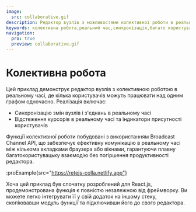 ```yaml
---
image:
  src: collaborative.gif
description: Редактор вузлів з можливостями колективної роботи в реальному часі з цим прикладом, що включає синхронізоване редагування, оновлення в режимі реального часу та багатокористувацькі взаємодії. Дозвольте кільком користувачам працювати разом над одним графом вузлів одночасно
keywords: колективна робота,реальний час,синхронізація,багато користувачів
navigation:
  pro: true
  preview: collaborative.gif
---
```


# Колективна робота

Цей приклад демонструє редактор вузлів з колективною роботою в реальному часі, де кілька користувачів можуть працювати над одним графом одночасно. Реалізація включає:

- Синхронізацію змін вузлів і з'єднань в реальному часі
- Відстеження курсорів в реальному часі та індикатори присутності користувачів

Функції колективної роботи побудовані з використанням Broadcast Channel API, що забезпечує ефективну комунікацію в реальному часі між кількома вкладками браузера або вікнами, гарантуючи плавну багатокористувацьку взаємодію без погіршення продуктивності редактора.

:proExample{src="https://retejs-colla.netlify.app"}

Хоча цей приклад був спочатку розроблений для React.js, продемонстрована функція є повністю незалежною від фреймворку. Ви можете легко інтегрувати її у свій додаток на іншому стеку, скопіювавши модуль функції та підключивши його до свого редактора.
